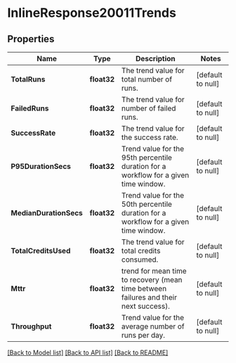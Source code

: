 # InlineResponse20011Trends

## Properties
Name | Type | Description | Notes
------------ | ------------- | ------------- | -------------
**TotalRuns** | **float32** | The trend value for total number of runs. | [default to null]
**FailedRuns** | **float32** | The trend value for number of failed runs. | [default to null]
**SuccessRate** | **float32** | The trend value for the success rate. | [default to null]
**P95DurationSecs** | **float32** | Trend value for the 95th percentile duration for a workflow for a given time window. | [default to null]
**MedianDurationSecs** | **float32** | Trend value for the 50th percentile duration for a workflow for a given time window. | [default to null]
**TotalCreditsUsed** | **float32** | The trend value for total credits consumed. | [default to null]
**Mttr** | **float32** | trend for mean time to recovery (mean time between failures and their next success). | [default to null]
**Throughput** | **float32** | Trend value for the average number of runs per day. | [default to null]

[[Back to Model list]](../README.md#documentation-for-models) [[Back to API list]](../README.md#documentation-for-api-endpoints) [[Back to README]](../README.md)

